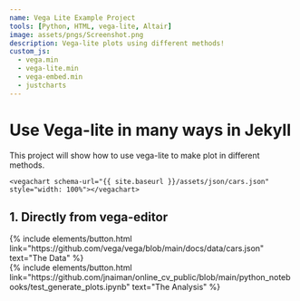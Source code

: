 ```yaml
---
name: Vega Lite Example Project
tools: [Python, HTML, vega-lite, Altair]
image: assets/pngs/Screenshot.png
description: Vega-lite plots using different methods!
custom_js:
  - vega.min
  - vega-lite.min
  - vega-embed.min
  - justcharts
---
```



# Use Vega-lite in many ways in Jekyll
This project will show how to use vega-lite to make plot in different methods.

```
<vegachart schema-url="{{ site.baseurl }}/assets/json/cars.json" style="width: 100%"></vegachart>
```
## 1. Directly from vega-editor

<vegachart schema-url="{{ site.baseurl }}/assets/json/vega_editor_plot1.json" style="width: 100%"></vegachart>
<vegachart schema-url="{{ site.baseurl }}/assets/json/vega_editor_plot2.json" style="width: 100%"></vegachart>

<!-- these are written in a combo of html and liquid --> 

<div class="left">
{% include elements/button.html link="https://github.com/vega/vega/blob/main/docs/data/cars.json" text="The Data" %}
</div>

<div class="right">
{% include elements/button.html link="https://github.com/jnaiman/online_cv_public/blob/main/python_notebooks/test_generate_plots.ipynb" text="The Analysis" %}
</div>

